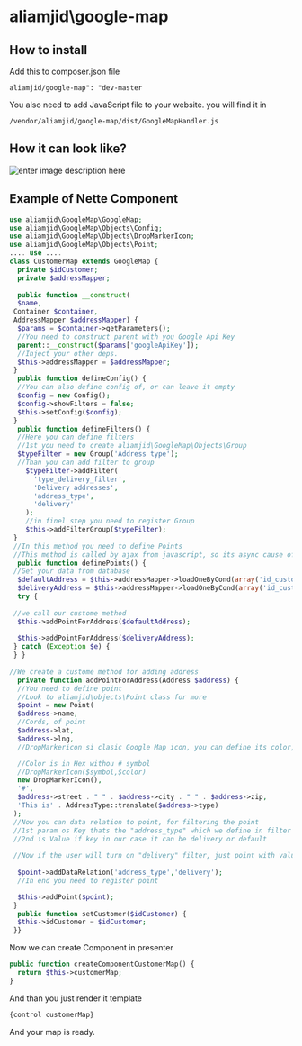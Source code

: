 # aliamjid\google-map


How to install
---------------------
Add this to composer.json file

    aliamjid/google-map": "dev-master
You also need to add JavaScript file to your website. you will find it in

    /vendor/aliamjid/google-map/dist/GoogleMapHandler.js

How it can look like? 
------------------------
![enter image description here](https://i.imgur.com/cOU2vUf.jpg)

Example of Nette Component
-------------------------------------------

```php
use aliamjid\GoogleMap\GoogleMap;  
use aliamjid\GoogleMap\Objects\Config;  
use aliamjid\GoogleMap\Objects\DropMarkerIcon;  
use aliamjid\GoogleMap\Objects\Point;
.... use .... 
class CustomerMap extends GoogleMap {  
  private $idCustomer;  
  private $addressMapper;  
  
  public function __construct(  
  $name,  
 Container $container,  
 AddressMapper $addressMapper) {  
  $params = $container->getParameters();  
  //You need to construct parent with you Google Api Key
  parent::__construct($params['googleApiKey']); 
  //Inject your other deps. 
  $this->addressMapper = $addressMapper;  
 }  
  public function defineConfig() {  
  //You can also define config of, or can leave it empty
  $config = new Config();  
  $config->showFilters = false;  
  $this->setConfig($config);  
 }  
  public function defineFilters() {  
  //Here you can define filters
  //1st you need to create aliamjid\GoogleMap\Objects\Group
  $typeFilter = new Group('Address type');  
  //Than you can add filter to group
	$typeFilter->addFilter(  
	  'type_delivery_filter',  
	  'Delivery addresses',  
	  'address_type',  
	  'delivery'  
	);  
	//in finel step you need to register Group 
	$this->addFilterGroup($typeFilter);
 }  
 //In this method you need to define Points
 //This method is called by ajax from javascript, so its async cause of improovement of map performence
  public function definePoints() {  
 //Get your data from database
  $defaultAddress = $this->addressMapper->loadOneByCond(array('id_customer' => $this->idCustomer, 'type' => AddressType::DEFAULT_ADDRESS));  
  $deliveryAddress = $this->addressMapper->loadOneByCond(array('id_customer' => $this->idCustomer, 'type' => AddressType::DELIVERY_ADDRESS));  
  try {  
  
 //we call our custome method
  $this->addPointForAddress($defaultAddress);  
  
  $this->addPointForAddress($deliveryAddress);  
 } catch (Exception $e) {  
 } }  
 
//We create a custome method for adding address 
  private function addPointForAddress(Address $address) {
  //You need to define point 
  //Look to aliamjid\objects\Point class for more   
  $point = new Point(  
  $address->name,  
  //Cords, of point
  $address->lat,  
  $address->lng,  
  //DropMarkericon si clasic Google Map icon, you can define its color, and latter laso

  //Color is in Hex withou # symbol
  //DropMarkerIcon($symbol,$color)
  new DropMarkerIcon(),  
  '#',  
  $address->street . " " . $address->city . " " . $address->zip,  
  'This is' . AddressType::translate($address->type)  
 );  
 //Now you can data relation to point, for filtering the point
 //1st param os Key thats the "address_type" which we define in filter
 //2nd is Value if key in our case it can be delivery or default
 
 //Now if the user will turn on "delivery" filter, just point with value of delivery will show up.
 
  $point->addDataRelation('address_type','delivery');
  //In end you need to register point

  $this->addPoint($point);  
 }  
  public function setCustomer($idCustomer) {  
  $this->idCustomer = $idCustomer;  
 }}
```

Now we can create Component in presenter
```php
public function createComponentCustomerMap() {  
  return $this->customerMap;  
}
```
And than you just render it template
```php
{control customerMap}
```
And your map is ready.
